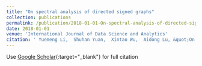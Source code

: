```yaml
---
title: "On spectral analysis of directed signed graphs"
collection: publications
permalink: /publication/2018-01-01-On-spectral-analysis-of-directed-signed-graphs/
date: 2018-01-01
venue: 'International Journal of Data Science and Analytics'
citation: ' Yuemeng Li,  Shuhan Yuan,  Xintao Wu,  Aidong Lu, &quot;On spectral analysis of directed signed graphs.&quot; International Journal of Data Science and Analytics, 2018.'
---
```

Use [Google Scholar](https://scholar.google.com/scholar?q=On+spectral+analysis+of+directed+signed+graphs){:target="_blank"} for full citation